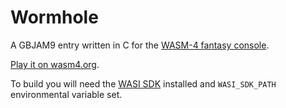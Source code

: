 # Wormhole
A GBJAM9 entry written in C for the [WASM-4 fantasy console](https://wasm4.org/).

[Play it on wasm4.org](https://wasm4.org/play/wormhole).

To build you will need the [WASI SDK](https://github.com/WebAssembly/wasi-sdk) installed and `WASI_SDK_PATH` environmental variable set.
